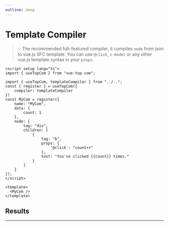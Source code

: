 ```yaml
---
outline: deep
---
```


# Template Compiler

> :bulb: The recommended full-featured compiler, it compiles `node` from json to vue.js SFC template. You can use `@click`, `v-model` or any other vue.js template syntax in your `props`.

```vue
<script setup lang="ts">
import { useTopCom } from "vue-top-com";

import { useTopCom, templateCompiler } from "../..";
const { register } = useTopCom({
    compiler: templateCompiler
})
const MyCom = register({
    name: "MyCom",
    data: {
        count: 1
    },
    node: { 
        tag: "div",
        children: [
            {
                tag: "b",
                props: {
                    '@click': "count++"
                },
                text: "You've clicked {{count}} times."
            }
        ]
    }
});
</script>

<template>
  <MyCom />
</template>
```

## Results
---
<script setup lang="ts">

import { useTopCom, templateCompiler } from "../..";
const { register } = useTopCom({
    compiler: templateCompiler
})
const MyCom = register({
    name: "MyCom",
    data: {
        count: 1
    },
    node: { 
        tag: "div",
        children: [
            {
                tag: "b",
                props: {
                    '@click': "count++"
                },
                text: "You've clicked {{count}} times."
            }
        ]
    }
});
</script>

<MyCom />
